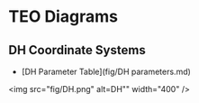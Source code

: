 # TEO Diagrams

## DH Coordinate Systems

- [DH Parameter Table](fig/DH parameters.md)

<img src="fig/DH.png" alt=DH"" width="400" />
